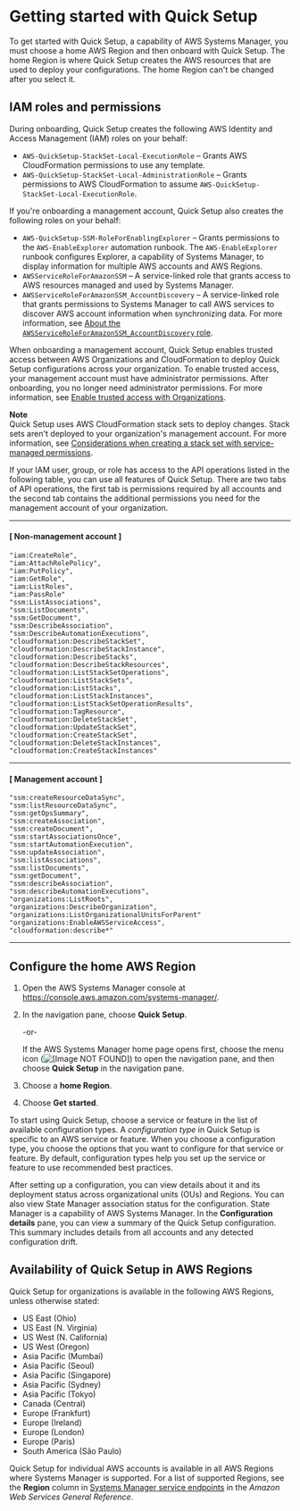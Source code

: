 # Getting started with Quick Setup<a name="quick-setup-getting-started"></a>

To get started with Quick Setup, a capability of AWS Systems Manager, you must choose a home AWS Region and then onboard with Quick Setup\. The home Region is where Quick Setup creates the AWS resources that are used to deploy your configurations\. The home Region can't be changed after you select it\. 

## IAM roles and permissions<a name="quick-setup-getting-started-iam"></a>



During onboarding, Quick Setup creates the following AWS Identity and Access Management \(IAM\) roles on your behalf: 
+ `AWS-QuickSetup-StackSet-Local-ExecutionRole` – Grants AWS CloudFormation permissions to use any template\.
+ `AWS-QuickSetup-StackSet-Local-AdministrationRole` – Grants permissions to AWS CloudFormation to assume `AWS-QuickSetup-StackSet-Local-ExecutionRole`\.

If you're onboarding a management account, Quick Setup also creates the following roles on your behalf:
+ `AWS-QuickSetup-SSM-RoleForEnablingExplorer` – Grants permissions to the `AWS-EnableExplorer` automation runbook\. The `AWS-EnableExplorer` runbook configures Explorer, a capability of Systems Manager, to display information for multiple AWS accounts and AWS Regions\.
+ `AWSServiceRoleForAmazonSSM` – A service\-linked role that grants access to AWS resources managed and used by Systems Manager\.
+ `AWSServiceRoleForAmazonSSM_AccountDiscovery` – A service\-linked role that grants permissions to Systems Manager to call AWS services to discover AWS account information when synchronizing data\. For more information, see [About the `AWSServiceRoleForAmazonSSM_AccountDiscovery` role](Explorer-setup-permissions.md#Explorer-service-role-details)\.

When onboarding a management account, Quick Setup enables trusted access between AWS Organizations and CloudFormation to deploy Quick Setup configurations across your organization\. To enable trusted access, your management account must have administrator permissions\. After onboarding, you no longer need administrator permissions\. For more information, see [Enable trusted access with Organizations](https://docs.aws.amazon.com/AWSCloudFormation/latest/UserGuide/stacksets-orgs-enable-trusted-access.html)\.

**Note**  
Quick Setup uses AWS CloudFormation stack sets to deploy changes\. Stack sets aren't deployed to your organization's management account\. For more information, see [Considerations when creating a stack set with service\-managed permissions](https://docs.aws.amazon.com/AWSCloudFormation/latest/UserGuide/stacksets-getting-started-create.html?icmpid=docs_cfn_console#stacksets-orgs-considerations)\. 

If your IAM user, group, or role has access to the API operations listed in the following table, you can use all features of Quick Setup\. There are two tabs of API operations, the first tab is permissions required by all accounts and the second tab contains the additional permissions you need for the management account of your organization\.

------
#### [ Non\-management account ]

```
"iam:CreateRole",
"iam:AttachRolePolicy",
"iam:PutPolicy",
"iam:GetRole",
"iam:ListRoles",
"iam:PassRole"
"ssm:ListAssociations",
"ssm:ListDocuments",
"ssm:GetDocument",
"ssm:DescribeAssociation",
"ssm:DescribeAutomationExecutions",
"cloudformation:DescribeStackSet",
"cloudformation:DescribeStackInstance",
"cloudformation:DescribeStacks",
"cloudformation:DescribeStackResources",
"cloudformation:ListStackSetOperations",
"cloudformation:ListStackSets",
"cloudformation:ListStacks",
"cloudformation:ListStackInstances",
"cloudformation:ListStackSetOperationResults",
"cloudformation:TagResource",
"cloudformation:DeleteStackSet",
"cloudformation:UpdateStackSet",
"cloudformation:CreateStackSet",
"cloudformation:DeleteStackInstances",
"cloudformation:CreateStackInstances"
```

------
#### [ Management account ]

```
"ssm:createResourceDataSync",
"ssm:listResourceDataSync",
"ssm:getOpsSummary",
"ssm:createAssociation",
"ssm:createDocument",
"ssm:startAssociationsOnce",
"ssm:startAutomationExecution",
"ssm:updateAssociation",
"ssm:listAssociations",
"ssm:listDocuments",
"ssm:getDocument",
"ssm:describeAssociation",
"ssm:describeAutomationExecutions",
"organizations:ListRoots",
"organizations:DescribeOrganization",
"organizations:ListOrganizationalUnitsForParent"
"organizations:EnableAWSServiceAccess",
"cloudformation:describe*"
```

------

## Configure the home AWS Region<a name="quick-setup-getting-started-home"></a>

1. Open the AWS Systems Manager console at [https://console\.aws\.amazon\.com/systems\-manager/](https://console.aws.amazon.com/systems-manager/)\.

1. In the navigation pane, choose **Quick Setup**\.

   \-or\-

   If the AWS Systems Manager home page opens first, choose the menu icon \(![\[Image NOT FOUND\]](http://docs.aws.amazon.com/systems-manager/latest/userguide/images/menu-icon-small.png)\) to open the navigation pane, and then choose **Quick Setup** in the navigation pane\.

1. Choose a **home Region**\. 

1. Choose **Get started**\.

To start using Quick Setup, choose a service or feature in the list of available configuration types\. A *configuration type* in Quick Setup is specific to an AWS service or feature\. When you choose a configuration type, you choose the options that you want to configure for that service or feature\. By default, configuration types help you set up the service or feature to use recommended best practices\. 

After setting up a configuration, you can view details about it and its deployment status across organizational units \(OUs\) and Regions\. You can also view State Manager association status for the configuration\. State Manager is a capability of AWS Systems Manager\. In the **Configuration details** pane, you can view a summary of the Quick Setup configuration\. This summary includes details from all accounts and any detected configuration drift\. 

## Availability of Quick Setup in AWS Regions<a name="quick-setup-getting-started-regions"></a>

Quick Setup for organizations is available in the following AWS Regions, unless otherwise stated:
+ US East \(Ohio\)
+ US East \(N\. Virginia\)
+ US West \(N\. California\)
+ US West \(Oregon\)
+ Asia Pacific \(Mumbai\)
+ Asia Pacific \(Seoul\)
+ Asia Pacific \(Singapore\)
+ Asia Pacific \(Sydney\)
+ Asia Pacific \(Tokyo\)
+ Canada \(Central\)
+ Europe \(Frankfurt\)
+ Europe \(Ireland\)
+ Europe \(London\)
+ Europe \(Paris\)
+ South America \(São Paulo\)

Quick Setup for individual AWS accounts is available in all AWS Regions where Systems Manager is supported\. For a list of supported Regions, see the **Region** column in [Systems Manager service endpoints](https://docs.aws.amazon.com/general/latest/gr/ssm.html#ssm_region) in the *Amazon Web Services General Reference*\.